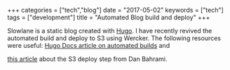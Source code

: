 +++
categories = ["tech","blog"]
date = "2017-05-02"
keywords = ["tech"]
tags = ["development"]
title = "Automated Blog build and deploy"
+++

Slowlane is a static blog created with [Hugo][Hugo]. I have recently revived the automated build and deploy to S3 using Wercker. The following resources were useful: [Hugo Docs article on automated builds][Hugo Docs] and 
<!--more-->
[this article][linkThisArticle] about the S3 deploy step from Dan Bahrami.


[Hugo]: https://gohugo.io
[Hugo Docs]: https://gohugo.io/tutorials/automated-deployments/
[linkThisArticle]: http://danbahrami.io/articles/wercker-s3-workflow-hugo-deploy/
